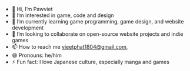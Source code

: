 - 👋 Hi, I’m Pawviet
- 👀 I’m interested in game, code and design
- 🌱 I’m currently learning game programming, game design, and website development
- 💞️ I’m looking to collaborate on open-source website projects and indie games
- 📫 How to reach me vieetphat1804@gmail.com, 
- 😄 Pronouns: he/him
- ⚡ Fun fact: I love Japanese culture, especially manga and games
